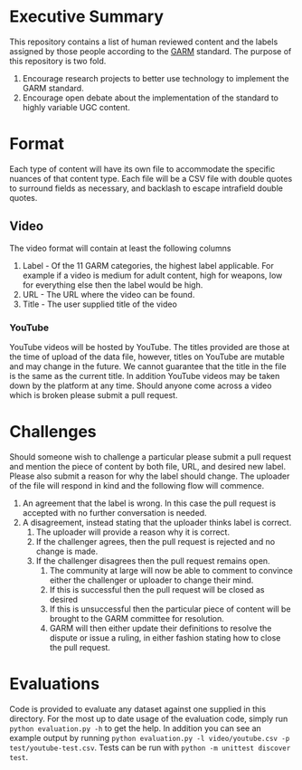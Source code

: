 # Executive Summary

This repository contains a list of human reviewed content and the labels assigned by those people according to the [GARM](https://wfanet.org/l/library/download/urn:uuid:7d484745-41cd-4cce-a1b9-a1b4e30928ea/garm+brand+safety+floor+suitability+framework+23+sept.pdf) standard.  The purpose of this repository is two fold.
1. Encourage research projects to better use technology to implement the GARM standard.
1. Encourage open debate about the implementation of the standard to highly variable UGC content.

# Format
Each type of content will have its own file to accommodate the specific nuances of that content type.  Each file will be a CSV file with double quotes to surround fields as necessary, and backlash to escape intrafield double quotes.

## Video
The video format will contain at least the following columns
1. Label - Of the 11 GARM categories, the highest label applicable.  For example if a video is medium for adult content, high for weapons, low for everything else then the label would be high.
1. URL - The URL where the video can be found.
1. Title - The user supplied title of the video

### YouTube
YouTube videos will be hosted by YouTube.  The titles provided are those at the time of upload of the data file, however, titles on YouTube are mutable and may change in the future.  We cannot guarantee that the title in the file is the same as the current title.  In addition YouTube videos may be taken down by the platform at any time.  Should anyone come across a video which is broken please submit a pull request.

# Challenges
Should someone wish to challenge a particular please submit a pull request and mention the piece of content by both file, URL, and desired new label.  Please also submit a reason for why the label should change.  The uploader of the file will respond in kind and the following flow will commence.
1. An agreement that the label is wrong.  In this case the pull request is accepted with no further conversation is needed.
1. A disagreement, instead stating that the uploader thinks label is correct.
    1. The uploader will provide a reason why it is correct.
    1. If the challenger agrees, then the pull request is rejected and no change is made.
    1. If the challenger disagrees then the pull request remains open.
        1. The community at large will now be able to comment to convince either the challenger or uploader to change their mind.
        1. If this is successful then the pull request will be closed as desired
        1. If this is unsuccessful then the particular piece of content will be brought to the GARM committee for resolution.
        1. GARM will then either update their definitions to resolve the dispute or issue a ruling, in either fashion stating how to close the pull request.

# Evaluations
Code is provided to evaluate any dataset against one supplied in this directory.  For the most up to date usage of the evaluation code, simply run `python evaluation.py -h` to get the help.  In addition you can see an example output by running `python evaluation.py -l video/youtube.csv -p test/youtube-test.csv`.  Tests can be run with `python -m unittest discover test`.